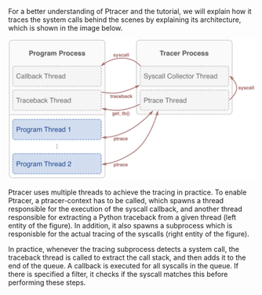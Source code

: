 For a better understanding of Ptracer and the tutorial, we will explain how it traces the system calls behind the scenes by explaining its architecture, which is shown in the image below. 

![Ptracer Architecture](./PtracerArchitecture.jpg)

Ptracer uses multiple threads to achieve the tracing in practice. To enable Ptracer, a ptracer-context has to be called, which spawns a thread responsible for the execution of the syscall callback, and another thread responsible for extracting a Python traceback from a given thread (left entity of the figure). In addition, it also spawns a subprocess which is responisble for the actual tracing of the syscalls (right entity of the figure). 

In practice, whenever the tracing subprocess detects a system call, the traceback thread is called to extract the call stack, and then adds it to the end of the queue. A callback is executed for all syscalls in the queue. If there is specified a filter, it checks if the syscall matches this before performing these steps. 
